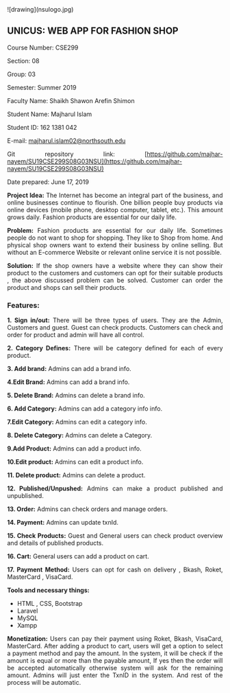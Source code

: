 <div style="text-align: justify;">
![drawing](nsulogo.jpg)
<h2>UNICUS: WEB APP FOR FASHION SHOP</h2>

Course Number: CSE299

Section: 08

Group: 03

Semester: Summer 2019

Faculty Name: Shaikh Shawon Arefin Shimon

Student Name: Majharul Islam

Student ID: 162 1381 042

E-mail: [majharul.islam02@northsouth.edu](mailto:majharul.islam02@northsouth.edu)

Git repository link: [https://github.com/majhar-nayem/SU19CSE299S08G03NSU](https://github.com/majhar-nayem/SU19CSE299S08G03NSU)

Date prepared:  June 17, 2019


**Project Idea:**  The Internet has become an integral part of the business, and online businesses continue to flourish. One billion people buy products via online devices (mobile phone, desktop computer, tablet, etc.). This amount grows daily. Fashion products are essential for our daily life.

**Problem:** Fashion products are essential for our daily life. Sometimes people do not want to shop for shopping. They like to Shop from home. And physical shop owners want to extend their business by online selling. But without an E-commerce Website or relevant online service it is not possible.

**Solution:** If the shop owners have a website where they can show their product to the customers and customers can opt for their suitable products , the above discussed problem can be solved. Customer can order the product and shops can sell their products.

<h3>Features:</h3>

**1. Sign in/out:** There will be three types of users. They are the Admin, Customers and guest. Guest can check products. Customers can check and order for product and admin will have all control.

**2. Category Defines:** There will be category defined for each of every product.

**3. Add brand:** Admins can add a brand info.

**4.Edit Brand:** Admins can add a brand info.

**5. Delete Brand:** Admins can delete a brand info.

**6. Add Category:** Admins can add a category info info.

**7.Edit Category:** Admins can edit a category info.

**8. Delete Category:** Admins can delete a Category.

**9.Add Product:** Admins can add a product info.

**10.Edit product:** Admins can edit a product info.

**11. Delete product:** Admins can delete a product.

**12. Published/Unpushed:** Admins can make a product published and unpublished.

**13. Order:** Admins can check orders and manage orders.

**14. Payment:** Admins can update txnId.

**15. Check Products:** Guest and General users can check product overview and details of published products.

**16. Cart:** General users can add a product on cart.

**17. Payment Method:** Users can opt for cash on delivery , Bkash, Roket, MasterCard , VisaCard.

**Tools and necessary things:**

- HTML , CSS, Bootstrap
- Laravel
- MySQL
- Xampp

**Monetization:** Users can pay their payment using Roket, Bkash, VisaCard, MasterCard. After adding a product to cart, users will get a option to select a payment method and pay the amount. In the system, it will be check if the amount is equal or more than the payable amount, If yes then the order will be accepted automatically otherwise system will ask for the remaining amount. Admins will just enter the TxnID in the system. And rest of the process will be automatic.

</div>